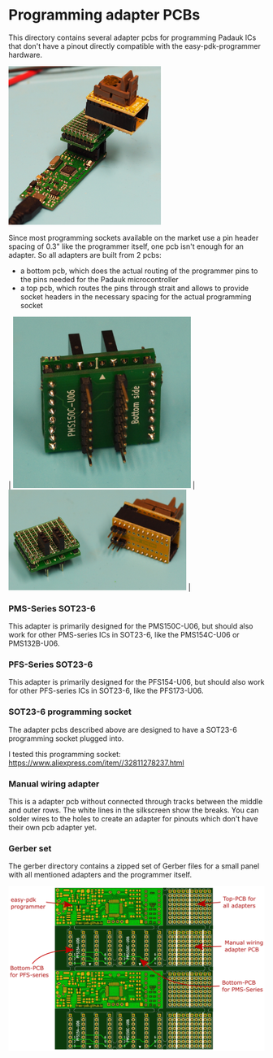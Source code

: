 # Programming adapter PCBs

This directory contains several adapter pcbs for programming Padauk ICs that
don't have a pinout directly compatible with the easy-pdk-programmer hardware.

<img src="prog+adapter.jpg" alt="Programmer with adapters" width="300">

Since most programming sockets available on the market use a pin header spacing
of 0.3" like the programmer itself, one pcb isn't enough for an adapter. So all
adapters are built from 2 pcbs:

  - a bottom pcb, which does the actual routing of the programmer pins to the
    pins needed for the Padauk microcontroller
  - a top pcb, which routes the pins through strait and allows to provide
    socket headers in the necessary spacing for the actual programming socket

| <img src="adapter-bottom.jpg" alt="Bottom pcb of the adapter" width="350"> | <img src="adapter-top.jpg" alt="Top pcb of the adapter and programming socket" width="350"> |

### PMS-Series SOT23-6

This adapter is primarily designed for the PMS150C-U06, but should also work for
other PMS-series ICs in SOT23-6, like the PMS154C-U06 or PMS132B-U06.

### PFS-Series SOT23-6

This adapter is primarily designed for the PFS154-U06, but should also work for
other PFS-series ICs in SOT23-6, like the PFS173-U06.

### SOT23-6 programming socket

The adapter pcbs described above are designed to have a SOT23-6 programming socket plugged into.

I tested this programming socket:
https://www.aliexpress.com/item//32811278237.html
 
### Manual wiring adapter

This is a adapter pcb without connected through tracks between the middle and outer rows.
The white lines in the silkscreen show the breaks. You can solder wires to the holes to
create an adapter for pinouts which don't have their own pcb adapter yet.

### Gerber set

The gerber directory contains a zipped set of Gerber files for a small panel with
all mentioned adapters and the programmer itself.

<img src="gerber/panel-descriptions.png" alt="Adapter panel" width="600">

